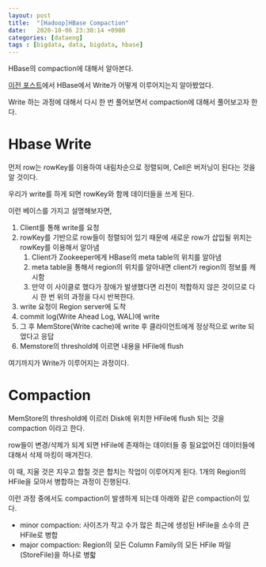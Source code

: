 ```yaml
---
layout: post
title:  "[Hadoop]HBase Compaction"
date:   2020-10-06 23:30:14 +0900
categories: [dataeng]
tags : [bigdata, data, bigdata, hbase]
---
```

HBase의 compaction에 대해서 알아본다.

<!--more-->

[이전 포스트](/data_eng/hbase-architecture/)에서 HBase에서 Write가 어떻게 이루어지는지 알아봤었다.

Write 하는 과정에 대해서 다시 한 번 풀어보면서 compaction에 대해서 풀어보고자 한다.

# Hbase Write

먼저 row는 rowKey를 이용하여 내림차순으로 정렬되며, Cell은 버저닝이 된다는 것을 알 것이다.

우리가 write를 하게 되면 rowKey와 함께 데이터들을 쓰게 된다.

이런 베이스를 가지고 설명해보자면,

1. Client를 통해 write를 요청
1. rowKey를 기반으로 row들이 정렬되어 있기 때문에 새로운 row가 삽입될 위치는 rowKey를 이용해서 알아냄
    1. Client가 Zookeeper에게 HBase의 meta table의 위치를 알아냄
    1. meta table을 통해서 region의 위치를 알아내면 client가 region의 정보를 캐시함
    1. 만약 이 사이클로 했다가 장애가 발생했다면 리전이 적합하지 않은 것이므로 다시 한 번 위의 과정을 다시 반복한다.
1. write 요청이 Region server에 도착
1. commit log(Write Ahead Log, WAL)에 write
1. 그 후 MemStore(Write cache)에 write 후 클라이언트에게 정상적으로 write 되었다고 응답
1. Memstore의 threshold에 이르면 내용을 HFile에 flush

여기까지가 Write가 이루어지는 과정이다.

# Compaction

MemStore의 threshold에 이르러 Disk에 위치한 HFile에 flush 되는 것을 compaction 이라고 한다.

row들이 변경/삭제가 되게 되면 HFile에 존재하는 데이터들 중 필요없어진 데이터들에 대해서 삭제 마킹이 매겨진다.

이 때, 지울 것은 지우고 합칠 것은 합치는 작업이 이루어지게 된다. 1개의 Region의 HFile을 모아서 병합하는 과정이 진행된다.

이런 과정 중에서도 compaction이 발생하게 되는데 아래와 같은 compaction이 있다.

- minor compaction: 사이즈가 작고 수가 많은 최근에 생성된 HFile을 소수의 큰 HFile로 병합
- major compaction: Region의 모든 Column Family의 모든 HFile 파일(StoreFile)을 하나로 병핣

